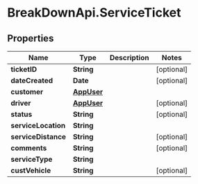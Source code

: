 # BreakDownApi.ServiceTicket

## Properties
Name | Type | Description | Notes
------------ | ------------- | ------------- | -------------
**ticketID** | **String** |  | [optional] 
**dateCreated** | **Date** |  | [optional] 
**customer** | [**AppUser**](AppUser.md) |  | 
**driver** | [**AppUser**](AppUser.md) |  | [optional] 
**status** | **String** |  | [optional] 
**serviceLocation** | **String** |  | 
**serviceDistance** | **String** |  | [optional] 
**comments** | **String** |  | [optional] 
**serviceType** | **String** |  | 
**custVehicle** | **String** |  | [optional] 
